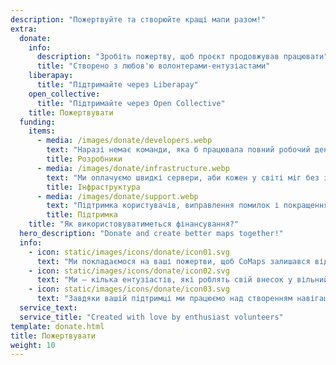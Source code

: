 ```yaml
---
description: "Пожертвуйте та створюйте кращі мапи разом!"
extra:
  donate:
    info:
      description: "Зробіть пожертву, щоб проєкт продовжував працювати"
      title: "Створено з любов'ю волонтерами-ентузіастами"
    liberapay:
      title: "Підтримайте через Liberapay"
    open_collective:
      title: "Підтримайте через Open Collective"
    title: Пожертвувати
  funding:
    items:
      - media: /images/donate/developers.webp
        text: "Наразі немає команди, яка б працювала повний робочий день над розробкою нових функцій та покращенням сервісу. Для стабільного розвитку продукту потрібна основна команда."
        title: Розробники
      - media: /images/donate/infrastructure.webp
        text: "Ми оплачуємо швидкі сервери, аби кожен у світі міг без затримок завантажувати безкоштовні оновлення картографічних даних. Обсяги передачі картографічних даних сягають сотень терабайтів щомісяця і постійно зростають."
        title: Інфраструктура
      - media: /images/donate/support.webp
        text: "Підтримка користувачів, виправлення помилок і покращення стабільності додатку є нашим головним пріоритетом. Список запитів та повідомлень про помилки зростає щодня, і ми маємо багато звернень до служби підтримки в App Store, Google Play та на електронну пошту, на які потрібно відповідати."
        title: Підтримка
    title: "Як використовуватиметься фінансування?"
  hero_description: "Donate and create better maps together!"
  info:
    - icon: static/images/icons/donate/icon01.svg
      text: "Ми покладаємося на ваші пожертви, щоб CoMaps залишався відкритим та безкоштовним"
    - icon: static/images/icons/donate/icon02.svg
      text: "Ми — кілька ентузіастів, які роблять свій внесок у вільний час. Ми любимо те, що робимо, і любимо наших користувачів"
    - icon: static/images/icons/donate/icon03.svg
      text: "Завдяки вашій підтримці ми працюємо над створенням навігаційного додатку з фокусом на приватність, який стане кращим вибором на ринку"
  service_text:
  service_title: "Created with love by enthusiast volunteers"
template: donate.html
title: Пожертвувати
weight: 10
---
```


